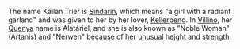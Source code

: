 The name Kailan Trier is [Sindarin](https://zh.wikipedia.org/wiki/%E8%BE%9B%E8%BE%BE%E6%9E%97), 
which means "a girl with a radiant garland" and was given to her by her lover, 
[Kellerpeng](https://zh.wikipedia.org/wiki/%E5%87%B1%E5%8B%92%E9%B5%AC). 
In [Villino](https://zh.wikipedia.org/wiki/%E7%B6%AD%E6%9E%97%E8%AB%BE), 
her [Quenya](https://zh.wikipedia.org/wiki/%E6%98%86%E9%9B%85%E8%AF%AD) name is Alatáriel, 
and she is also known as "Noble Woman" (Artanis) and "Nerwen" because of her unusual height and strength.
